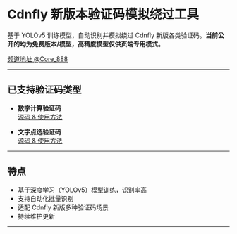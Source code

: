 # Cdnfly 新版本验证码模拟绕过工具

基于 YOLOv5 训练模型，自动识别并模拟绕过 Cdnfly 新版各类验证码。**当前公开的均为免费版本/模型，高精度模型仅供页端专用模式。**

[频道地址 @Core_888](https://t.me/Core_redirection)

---

## 已支持验证码类型

- **数字计算验证码**  
  [源码 & 使用方法](https://github.com/CoreTheBest/NewCdnfly_Bypass/tree/main/%E8%AE%A1%E7%AE%97)

- **文字点选验证码**  
  [源码 & 使用方法](https://github.com/CoreTheBest/NewCdnfly_Bypass/tree/main/%E8%AE%A1%E7%AE%97)

---

## 特点

- 基于深度学习（YOLOv5）模型训练，识别率高
- 支持自动化批量识别
- 适配 Cdnfly 新版多种验证码场景
- 持续维护更新

---
